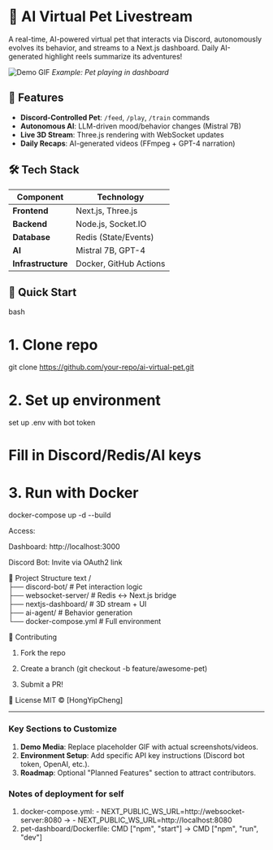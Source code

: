 # 🐾 AI Virtual Pet Livestream  

A real-time, AI-powered virtual pet that interacts via Discord, autonomously evolves its behavior, and streams to a Next.js dashboard. Daily AI-generated highlight reels summarize its adventures!  

![Demo GIF](https://example.com/pet-demo.gif) *Example: Pet playing in dashboard*

## 🌟 Features  
- **Discord-Controlled Pet**: `/feed`, `/play`, `/train` commands  
- **Autonomous AI**: LLM-driven mood/behavior changes (Mistral 7B)  
- **Live 3D Stream**: Three.js rendering with WebSocket updates  
- **Daily Recaps**: AI-generated videos (FFmpeg + GPT-4 narration)  

## 🛠️ Tech Stack  
| Component           | Technology          |  
|---------------------|---------------------|  
| **Frontend**        | Next.js, Three.js   |  
| **Backend**         | Node.js, Socket.IO  |  
| **Database**        | Redis (State/Events)|  
| **AI**              | Mistral 7B, GPT-4   |  
| **Infrastructure**  | Docker, GitHub Actions |  

## 🚀 Quick Start  
bash

# 1. Clone repo  
git clone https://github.com/your-repo/ai-virtual-pet.git  

# 2. Set up environment  
set up .env with bot token
# Fill in Discord/Redis/AI keys  

# 3. Run with Docker  
docker-compose up -d --build  

Access:

Dashboard: http://localhost:3000

Discord Bot: Invite via OAuth2 link

📂 Project Structure
text
/  
├── discord-bot/       # Pet interaction logic  
├── websocket-server/  # Redis ↔ Next.js bridge  
├── nextjs-dashboard/  # 3D stream + UI  
├── ai-agent/          # Behavior generation  
└── docker-compose.yml # Full environment  

🤝 Contributing

1. Fork the repo

2. Create a branch (git checkout -b feature/awesome-pet)

3. Submit a PR!

📜 License
MIT © [HongYipCheng]

---

### **Key Sections to Customize**  
1. **Demo Media**: Replace placeholder GIF with actual screenshots/videos.  
2. **Environment Setup**: Add specific API key instructions (Discord bot token, OpenAI, etc.).  
3. **Roadmap**: Optional "Planned Features" section to attract contributors.  

### Notes of deployment for self
1. docker-compose.yml: - NEXT_PUBLIC_WS_URL=http://websocket-server:8080 -> - NEXT_PUBLIC_WS_URL=http://localhost:8080
2. pet-dashboard/Dockerfile: CMD ["npm", "start"] -> CMD ["npm", "run", "dev"]